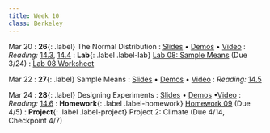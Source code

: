 ```yaml
---
title: Week 10
class: Berkeley
---
```


Mar 20
: **26**{: .label} The Normal Distribution
  : [Slides](https://docs.google.com/presentation/d/18c8UYmokO1V1hacMaT5uioYEpb08s0sF2UQ7dTbWT6I/edit?usp=sharing) &#8226; [Demos](https://data8.datahub.berkeley.edu/hub/user-redirect/git-pull?repo=https%3A%2F%2Fgithub.com%2Fdata-8%2Fmaterials-sp23&urlpath=retro%2Ftree%2Fmaterials-sp23%2Flec%2Flec26.ipynb&branch=main) &#8226; [Video](https://youtu.be/WuT_NwGAvfQ)
: *Reading:* [14.3](https://inferentialthinking.com/chapters/14/3/SD_and_the_Normal_Curve.html), [14.4](https://inferentialthinking.com/chapters/14/4/Central_Limit_Theorem.html)
: **Lab**{: .label .label-lab} [Lab 08: Sample Means](https://data8.datahub.berkeley.edu/hub/user-redirect/git-pull?repo=https%3A%2F%2Fgithub.com%2Fdata-8%2Fmaterials-sp23&urlpath=retro%2Ftree%2Fmaterials-sp23%2Fmaterials%2Fsp23%2Flab%2Flab08%2Flab08.ipynb&branch=main) (Due 3/24)
  : [Lab 08 Worksheet](https://drive.google.com/file/d/11rcHun3jX-cZS_rrwOAhQ-tDZ9uz9Pwl/view?usp=sharing)

Mar 22
: **27**{: .label} Sample Means
  : [Slides](https://docs.google.com/presentation/d/1KidCEI_t2hmLGfETsvwGB1R6NhL6xO_1A3wMy_Gf3Yk/edit?usp=sharing) &#8226; [Demos](https://data8.datahub.berkeley.edu/hub/user-redirect/git-pull?repo=https%3A%2F%2Fgithub.com%2Fdata-8%2Fmaterials-sp23&urlpath=retro%2Ftree%2Fmaterials-sp23%2Flec%2Flec27.ipynb&branch=main) &#8226; [Video](https://youtu.be/bB37NOEBnZM)
: *Reading:* [14.5](https://inferentialthinking.com/chapters/14/5/Variability_of_the_Sample_Mean.html)

Mar 24
: **28**{: .label} Designing Experiments
  : [Slides](https://docs.google.com/presentation/d/1Xz9KLfFkrT6SskPDe5y8UOPede0VuIcozpCVfsOJFWA/edit?usp=sharing) &#8226; [Demos](https://data8.datahub.berkeley.edu/hub/user-redirect/git-pull?repo=https%3A%2F%2Fgithub.com%2Fdata-8%2Fmaterials-sp23&urlpath=tree%2Fmaterials-sp23%2Flec%2Flec28.ipynb&branch=main) &#8226;[Video](https://youtu.be/v9pq8yDXE8I)
: *Reading:* [14.6](https://inferentialthinking.com/chapters/14/6/Choosing_a_Sample_Size.html)
: **Homework**{: .label .label-homework} [Homework 09](https://data8.datahub.berkeley.edu/hub/user-redirect/git-pull?repo=https%3A%2F%2Fgithub.com%2Fdata-8%2Fmaterials-sp23&urlpath=retro%2Ftree%2Fmaterials-sp23%2F%2Fmaterials%2Fsp23%2Fhw%2Fhw09%2Fhw09.ipynb&branch=main) (Due 4/5)
: **Project**{: .label .label-project} Project 2: Climate (Due 4/14, Checkpoint 4/7)
